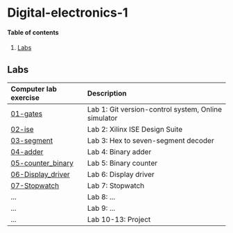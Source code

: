 # Digital-electronics-1

#### Table of contents

1. [Labs](#Labs)

## Labs

| **Computer lab exercise** | **Description** |
| :-- | :-- |
| [01-gates](/Labs/01-gates) | Lab 1: Git version-control system, Online simulator |
| [02-ise](/Labs/02-ise) | Lab 2: Xilinx ISE Design Suite |
| [03-segment](/Labs/03-segment) | Lab 3: Hex to seven-segment decoder |
| [04-adder](/Labs/04-adder) | Lab 4: Binary adder |
| [05-counter_binary](/Labs/05-counter_binary) | Lab 5: Binary counter |
| [06-Display_driver](/Labs/06-display_driver) | Lab 6: Display driver |
| [07-Stopwatch](/Labs/07-dtopwatch) | Lab 7: Stopwatch |
| ... | Lab 8: ... |
| ... | Lab 9: ... |
| ... | Lab 10-13: Project |
